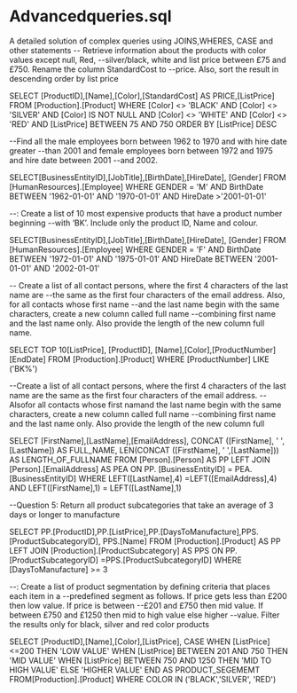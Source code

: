 # Advancedqueries.sql
A detailed solution of complex queries using JOINS,WHERES, CASE and other statements
-- Retrieve information about the products with color values except null, Red,
--silver/black, white and list price between £75 and £750. Rename the column StandardCost to
--price. Also, sort the result in descending order by list price

SELECT [ProductID],[Name],[Color],[StandardCost] AS PRICE,[ListPrice]
FROM [Production].[Product]
WHERE [Color] <> 'BLACK' 
AND  [Color] <> 'SILVER' 
AND [Color] IS NOT NULL
AND [Color] <> 'WHITE'
AND [Color] <> 'RED'
AND [ListPrice] BETWEEN 75 AND 750 
 ORDER BY [ListPrice] DESC

 --Find all the male employees born between 1962 to 1970 and with hire date greater
--than 2001 and female employees born between 1972 and 1975 and hire date between 2001
--and 2002.

 SELECT[BusinessEntityID],[JobTitle],[BirthDate],[HireDate], [Gender]
 FROM [HumanResources].[Employee]
WHERE GENDER = 'M' AND BirthDate BETWEEN  '1962-01-01' AND  '1970-01-01'
AND HireDate >'2001-01-01'

--: Create a list of 10 most expensive products that have a product number beginning
--with ‘BK’. Include only the product ID, Name and colour.

 SELECT[BusinessEntityID],[JobTitle],[BirthDate],[HireDate], [Gender]
 FROM [HumanResources].[Employee]
WHERE GENDER = 'F' AND BirthDate BETWEEN  '1972-01-01' AND  '1975-01-01'
AND HireDate BETWEEN '2001-01-01' AND '2002-01-01'
 
 -- Create a list of all contact persons, where the first 4 characters of the last name are
--the same as the first four characters of the email address. Also, for all contacts whose first name
--and the last name begin with the same characters, create a new column called full name
--combining first name and the last name only. Also provide the length of the new column full name.

 SELECT TOP 10[ListPrice], [ProductID], [Name],[Color],[ProductNumber][EndDate]
 FROM [Production].[Product]
 WHERE  [ProductNumber] LIKE ('BK%')

--Create a list of all contact persons, where the first 4 characters of the last name are the same as the first four characters of the email address. 
--Alsofor all contacts whose first namand the last name begin with the same characters, create a new column called full name
--combining first name and the last name only. Also provide the length of the new column full

SELECT [FirstName],[LastName],[EmailAddress], CONCAT ([FirstName], ' ',[LastName]) AS FULL_NAME, LEN(CONCAT ([FirstName], ' ',[LastName])) AS LENGTH_OF_FULLNAME
 FROM [Person].[Person] AS PP
 LEFT JOIN [Person].[EmailAddress] AS PEA
 ON PP. [BusinessEntityID] = PEA.[BusinessEntityID]
WHERE LEFT([LastName],4) =LEFT([EmailAddress],4)
AND LEFT([FirstName],1) = LEFT([LastName],1)


--Question 5: Return all product subcategories that take an average of 3 days or longer to manufacture


SELECT PP.[ProductID],PP.[ListPrice],PP.[DaysToManufacture],PPS.[ProductSubcategoryID], PPS.[Name]
FROM [Production].[Product] AS PP
LEFT JOIN [Production].[ProductSubcategory] AS PPS
ON PP.[ProductSubcategoryID] =PPS.[ProductSubcategoryID]
WHERE [DaysToManufacture] >= 3


--: Create a list of product segmentation by defining criteria that places each item in a
--predefined segment as follows. If price gets less than £200 then low value. If price is between
--£201 and £750 then mid value. If between £750 and £1250 then mid to high value else higher
--value. Filter the results only for black, silver and red color products

 SELECT [ProductID],[Name],[Color],[ListPrice],
CASE
WHEN [ListPrice] <=200
THEN 'LOW VALUE'
WHEN [ListPrice] BETWEEN 201 AND 750
THEN 'MID VALUE'
WHEN [ListPrice] BETWEEN 750 AND 1250 
THEN 'MID TO HIGH VALUE'
ELSE 'HIGHER VALUE'
END AS PRODUCT_SEGEMEMT
FROM[Production].[Product]
WHERE  COLOR IN ('BLACK','SILVER', 'RED')
